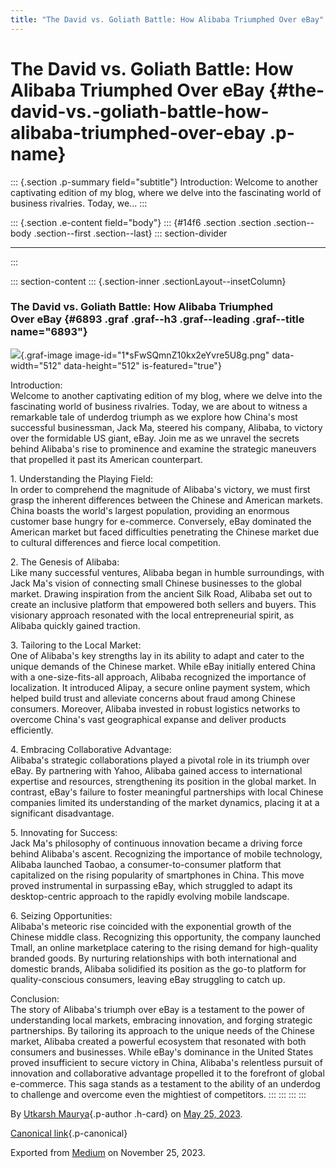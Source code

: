 ```yaml
---
title: "The David vs. Goliath Battle: How Alibaba Triumphed Over eBay"
---
```


<div>

# The David vs. Goliath Battle: How Alibaba Triumphed Over eBay {#the-david-vs.-goliath-battle-how-alibaba-triumphed-over-ebay .p-name}

</div>

::: {.section .p-summary field="subtitle"}
Introduction: Welcome to another captivating edition of my blog, where
we delve into the fascinating world of business rivalries. Today, we...
:::

::: {.section .e-content field="body"}
::: {#14f6 .section .section .section--body .section--first .section--last}
::: section-divider

------------------------------------------------------------------------
:::

::: section-content
::: {.section-inner .sectionLayout--insetColumn}
### The David vs. Goliath Battle: How Alibaba Triumphed Over eBay {#6893 .graf .graf--h3 .graf--leading .graf--title name="6893"}

![](https://cdn-images-1.medium.com/max/800/1*sFwSQmnZ10kx2eYvre5U8g.png){.graf-image
image-id="1*sFwSQmnZ10kx2eYvre5U8g.png" data-width="512"
data-height="512" is-featured="true"}

Introduction:\
Welcome to another captivating edition of my blog, where we delve into
the fascinating world of business rivalries. Today, we are about to
witness a remarkable tale of underdog triumph as we explore how China's
most successful businessman, Jack Ma, steered his company, Alibaba, to
victory over the formidable US giant, eBay. Join me as we unravel the
secrets behind Alibaba's rise to prominence and examine the strategic
maneuvers that propelled it past its American counterpart.

1\. Understanding the Playing Field:\
In order to comprehend the magnitude of Alibaba's victory, we must first
grasp the inherent differences between the Chinese and American markets.
China boasts the world's largest population, providing an enormous
customer base hungry for e-commerce. Conversely, eBay dominated the
American market but faced difficulties penetrating the Chinese market
due to cultural differences and fierce local competition.

2\. The Genesis of Alibaba:\
Like many successful ventures, Alibaba began in humble surroundings,
with Jack Ma's vision of connecting small Chinese businesses to the
global market. Drawing inspiration from the ancient Silk Road, Alibaba
set out to create an inclusive platform that empowered both sellers and
buyers. This visionary approach resonated with the local entrepreneurial
spirit, as Alibaba quickly gained traction.

3\. Tailoring to the Local Market:\
One of Alibaba's key strengths lay in its ability to adapt and cater to
the unique demands of the Chinese market. While eBay initially entered
China with a one-size-fits-all approach, Alibaba recognized the
importance of localization. It introduced Alipay, a secure online
payment system, which helped build trust and alleviate concerns about
fraud among Chinese consumers. Moreover, Alibaba invested in robust
logistics networks to overcome China's vast geographical expanse and
deliver products efficiently.

4\. Embracing Collaborative Advantage:\
Alibaba's strategic collaborations played a pivotal role in its triumph
over eBay. By partnering with Yahoo, Alibaba gained access to
international expertise and resources, strengthening its position in the
global market. In contrast, eBay's failure to foster meaningful
partnerships with local Chinese companies limited its understanding of
the market dynamics, placing it at a significant disadvantage.

5\. Innovating for Success:\
Jack Ma's philosophy of continuous innovation became a driving force
behind Alibaba's ascent. Recognizing the importance of mobile
technology, Alibaba launched Taobao, a consumer-to-consumer platform
that capitalized on the rising popularity of smartphones in China. This
move proved instrumental in surpassing eBay, which struggled to adapt
its desktop-centric approach to the rapidly evolving mobile landscape.

6\. Seizing Opportunities:\
Alibaba's meteoric rise coincided with the exponential growth of the
Chinese middle class. Recognizing this opportunity, the company launched
Tmall, an online marketplace catering to the rising demand for
high-quality branded goods. By nurturing relationships with both
international and domestic brands, Alibaba solidified its position as
the go-to platform for quality-conscious consumers, leaving eBay
struggling to catch up.

Conclusion:\
The story of Alibaba's triumph over eBay is a testament to the power of
understanding local markets, embracing innovation, and forging strategic
partnerships. By tailoring its approach to the unique needs of the
Chinese market, Alibaba created a powerful ecosystem that resonated with
both consumers and businesses. While eBay's dominance in the United
States proved insufficient to secure victory in China, Alibaba's
relentless pursuit of innovation and collaborative advantage propelled
it to the forefront of global e-commerce. This saga stands as a
testament to the ability of an underdog to challenge and overcome even
the mightiest of competitors.
:::
:::
:::
:::

By [Utkarsh Maurya](https://medium.com/@sankalp.1519){.p-author .h-card}
on [May 25, 2023](https://medium.com/p/a7da309739bb).

[Canonical
link](https://medium.com/@sankalp.1519/the-david-vs-goliath-battle-how-alibaba-triumphed-over-ebay-a7da309739bb){.p-canonical}

Exported from [Medium](https://medium.com) on November 25, 2023.
